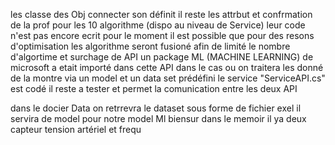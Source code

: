les classe des Obj connecter son définit il reste les attrbut et confrmation de la prof 
pour les 10 algorithme (dispo au niveau de Service) leur code n'est pas encore ecrit pour le moment 
il est possible que pour des resons d'optimisation les algorithme seront fusioné afin de limité le nombre d'algortime et surchage de API 
un package ML (MACHINE LEARNING) de microsoft a etait importé dans cette API dans le cas ou on traitera les donné de la montre via un model et un data set prédéfini 
le service "ServiceAPI.cs" est codé il reste a tester et permet la comunication entre les deux API 

dans le docier Data on retrrevra le dataset sous forme de fichier exel il servira de model pour notre model Ml biensur dans le memoir il ya deux capteur tension artériel et frequ